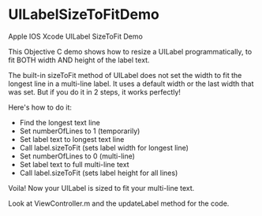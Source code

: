 # UILabelSizeToFitDemo
Apple IOS Xcode UILabel SizeToFit Demo

This Objective C demo shows how to resize a UILabel programmatically, to fit BOTH width AND height of the label text.

The built-in sizeToFit method of UILabel does not set the width to fit the longest line in a multi-line label.  It uses a default width or the last width that was set.  But if you do it in 2 steps, it works perfectly!

Here's how to do it:

* Find the longest text line
* Set numberOfLines to 1 (temporarily)
* Set label text to longest text line
* Call label.sizeToFit (sets label width for longest line)
* Set numberOfLines to 0 (multi-line)
* Set label text to full multi-line text
* Call label.sizeToFit (sets label height for all lines)

Voila!  Now your UILabel is sized to fit your multi-line text.

Look at ViewController.m and the updateLabel method for the code.
